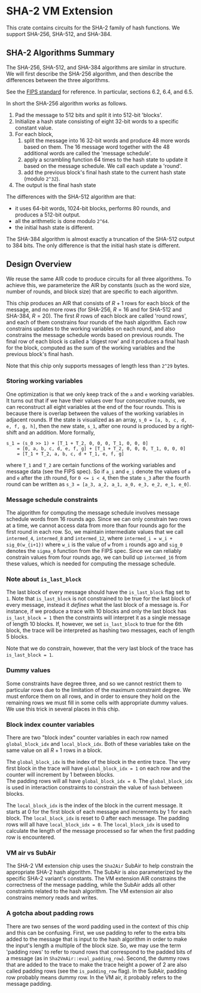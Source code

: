 # SHA-2 VM Extension

This crate contains circuits for the SHA-2 family of hash functions.
We support SHA-256, SHA-512, and SHA-384.

## SHA-2 Algorithms Summary

The SHA-256, SHA-512, and SHA-384 algorithms are similar in structure.
We will first describe the SHA-256 algorithm, and then describe the differences between the three algorithms.

See the [FIPS standard](https://nvlpubs.nist.gov/nistpubs/FIPS/NIST.FIPS.180-4.pdf) for reference. In particular, sections 6.2, 6.4, and 6.5.

In short the SHA-256 algorithm works as follows.
1. Pad the message to 512 bits and split it into 512-bit 'blocks'.
2. Initialize a hash state consisting of eight 32-bit words to a specific constant value.
3. For each block, 
    1. split the message into 16 32-bit words and produce 48 more words based on them. The 16 message word together with the 48 additional words are called the 'message schedule'.
    2. apply a scrambling function 64 times to the hash state to update it based on the message schedule. We call each update a 'round'.
    3. add the previous block's final hash state to the current hash state (modulo `2^32`).
4. The output is the final hash state

The differences with the SHA-512 algorithm are that:
- it uses 64-bit words, 1024-bit blocks, performs 80 rounds, and produces a 512-bit output. 
- all the arithmetic is done modulo `2^64`.
- the initial hash state is different.

The SHA-384 algorithm is almost exactly a truncation of the SHA-512 output to 384 bits. 
The only difference is that the initial hash state is different.

## Design Overview

We reuse the same AIR code to produce circuits for all three algorithms.
To achieve this, we parameterize the AIR by constants (such as the word size, number of rounds, and block size) that are specific to each algorithm.

This chip produces an AIR that consists of $R+1$ rows for each block of the message, and no more rows
(for SHA-256, $R = 16$ and for SHA-512 and SHA-384, $R = 20$).
The first $R$ rows of each block are called 'round rows', and each of them constrains four rounds of the hash algorithm.
Each row constrains updates to the working variables on each round, and also constrains the message schedule words based on previous rounds.
The final row of each block is called a 'digest row' and it produces a final hash for the block, computed as the sum of the working variables and the previous block's final hash.

Note that this chip only supports messages of length less than `2^29` bytes.

### Storing working variables

One optimization is that we only keep track of the `a` and `e` working variables.
It turns out that if we have their values over four consecutive rounds, we can reconstruct all eight variables at the end of the four rounds.
This is because there is overlap between the values of the working variables in adjacent rounds. 
If the state is visualized as an array, `s_0 = [a, b, c, d, e, f, g, h]`, then the new state, `s_1`, after one round is produced by a right-shift and an addition.
More formally,
```
s_1 = (s_0 >> 1) + [T_1 + T_2, 0, 0, 0, T_1, 0, 0, 0]
    = [0, a, b, c, d, e, f, g] + [T_1 + T_2, 0, 0, 0, T_1, 0, 0, 0]
    = [T_1 + T_2, a, b, c, d + T_1, e, f, g]
```
where `T_1` and `T_2` are certain functions of the working variables and message data (see the FIPS spec).
So if `a_i` and `e_i` denote the values of `a` and `e` after the `i`th round, for `0 <= i < 4`, then the state `s_3` after the fourth round can be written as `s_3 = [a_3, a_2, a_1, a_0, e_3, e_2, e_1, e_0]`.

### Message schedule constraints

The algorithm for computing the message schedule involves message schedule words from 16 rounds ago.
Since we can only constrain two rows at a time, we cannot access data from more than four rounds ago for the first round in each row.
So, we maintain intermediate values that we call `intermed_4`, `intermed_8` and `intermed_12`, where `intermed_i = w_i + sig_0(w_{i+1})` where `w_i` is the value of `w` from `i` rounds ago and `sig_0` denotes the `sigma_0` function from the FIPS spec.
Since we can reliably constrain values from four rounds ago, we can build up `intermed_16` from these values, which is needed for computing the message schedule.

### Note about `is_last_block`

The last block of every message should have the `is_last_block` flag set to `1`.
Note that `is_last_block` is not constrained to be true for the last block of every message, instead it *defines* what the last block of a message is.
For instance, if we produce a trace with 10 blocks and only the last block has `is_last_block = 1` then the constraints will interpret it as a single message of length 10 blocks.
If, however, we set `is_last_block` to true for the 6th block, the trace will be interpreted as hashing two messages, each of length 5 blocks.

Note that we do constrain, however, that the very last block of the trace has `is_last_block = 1`.

### Dummy values

Some constraints have degree three, and so we cannot restrict them to particular rows due to the limitation of the maximum constraint degree.
We must enforce them on all rows, and in order to ensure they hold on the remaining rows we must fill in some cells with appropriate dummy values.
We use this trick in several places in this chip.

### Block index counter variables

There are two "block index" counter variables in each row named `global_block_idx` and `local_block_idx`.
Both of these variables take on the same value on all $R+1$ rows in a block. 

The `global_block_idx` is the index of the block in the entire trace.
The very first block in the trace will have `global_block_idx = 1` on each row and the counter will increment by 1 between blocks.  
The padding rows will all have `global_block_idx = 0`.
The `global_block_idx` is used in interaction constraints to constrain the value of `hash` between blocks.

The  `local_block_idx` is the index of the block in the current message.
It starts at 0 for the first block of each message and increments by 1 for each block.
The `local_block_idx` is reset to 0 after each message.
The padding rows will all have `local_block_idx = 0`.
The `local_block_idx` is used to calculate the length of the message processed so far when the first padding row is encountered.

### VM air vs SubAir

The SHA-2 VM extension chip uses the `Sha2Air` SubAir to help constrain the appropriate SHA-2 hash algorithm.
The SubAir is also parameterized by the specific SHA-2 variant's constants.
The VM extension AIR constrains the correctness of the message padding, while the SubAir adds all other constraints related to the hash algorithm.
The VM extension air also constrains memory reads and writes.

### A gotcha about padding rows

There are two senses of the word padding used in the context of this chip and this can be confusing.
First, we use padding to refer to the extra bits added to the message that is input to the hash algorithm in order to make the input's length a multiple of the block size.
So, we may use the term 'padding rows' to refer to round rows that correspond to the padded bits of a message (as in `Sha2VmAir::eval_padding_row`).
Second, the dummy rows that are added to the trace to make the trace height a power of 2 are also called padding rows (see the `is_padding_row` flag).
In the SubAir, padding row probably means dummy row.
In the VM air, it probably refers to the message padding.